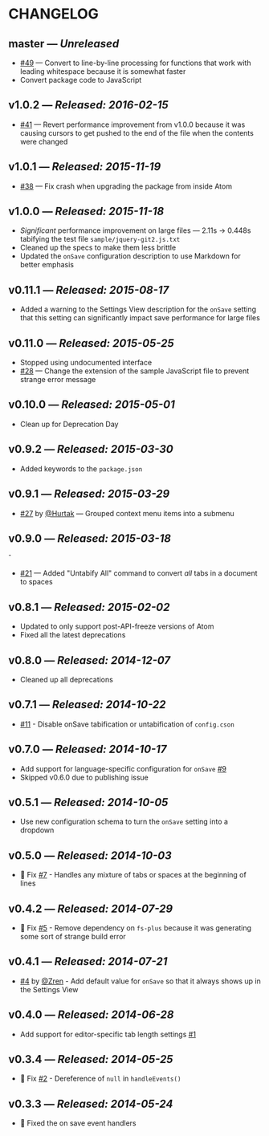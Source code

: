 # CHANGELOG

## **master** &mdash; *Unreleased*

* [#49](https://github.com/lee-dohm/tabs-to-spaces/issues/49) &mdash; Convert to line-by-line processing for functions that work with leading whitespace because it is somewhat faster
* Convert package code to JavaScript

## **v1.0.2** &mdash; *Released: 2016-02-15*

* [#41](https://github.com/lee-dohm/tabs-to-spaces/issues41) &mdash; Revert performance improvement from v1.0.0 because it was causing cursors to get pushed to the end of the file when the contents were changed

## **v1.0.1** &mdash; *Released: 2015-11-19*

* [#38](https://github.com/lee-dohm/tabs-to-spaces/issues/38) &mdash; Fix crash when upgrading the package from inside Atom

## **v1.0.0** &mdash; *Released: 2015-11-18*

* *Significant* performance improvement on large files &mdash; 2.11s &rarr; 0.448s tabifying the test file `sample/jquery-git2.js.txt`
* Cleaned up the specs to make them less brittle
* Updated the `onSave` configuration description to use Markdown for better emphasis

## **v0.11.1** &mdash; *Released: 2015-08-17*

* Added a warning to the Settings View description for the `onSave` setting that this setting can significantly impact save performance for large files

## **v0.11.0** &mdash; *Released: 2015-05-25*

* Stopped using undocumented interface
* [#28](https://github.com/lee-dohm/tabs-to-spaces/issues/28) &mdash; Change the extension of the sample JavaScript file to prevent strange error message

## **v0.10.0** &mdash; *Released: 2015-05-01*

* Clean up for Deprecation Day

## **v0.9.2** &mdash; *Released: 2015-03-30*

* Added keywords to the `package.json`

## **v0.9.1** &mdash; *Released: 2015-03-29*

* [#27](https://github.com/lee-dohm/tabs-to-spaces/pull/27) by [@Hurtak](https://github.com/Hurtak) &mdash; Grouped context menu items into a submenu

## **v0.9.0** &mdash; *Released: 2015-03-18*
ˆ
* [#21](https://github.com/lee-dohm/tabs-to-spaces/issues/21) &mdash; Added "Untabify All" command to convert *all* tabs in a document to spaces

## **v0.8.1** &mdash; *Released: 2015-02-02*

* Updated to only support post-API-freeze versions of Atom
* Fixed all the latest deprecations

## **v0.8.0** &mdash; *Released: 2014-12-07*

* Cleaned up all deprecations

## **v0.7.1** &mdash; *Released: 2014-10-22*

* [#11](https://github.com/lee-dohm/tabs-to-spaces/issues/11) - Disable onSave tabification or untabification of `config.cson`

## **v0.7.0** &mdash; *Released: 2014-10-17*

* Add support for language-specific configuration for `onSave` [#9](https://github.com/lee-dohm/tabs-to-spaces/issues/9)
* Skipped v0.6.0 due to publishing issue

## **v0.5.1** &mdash; *Released: 2014-10-05*

* Use new configuration schema to turn the `onSave` setting into a dropdown

## **v0.5.0** &mdash; *Released: 2014-10-03*

* :bug: Fix [#7](https://github.com/lee-dohm/tabs-to-spaces/issues/7) - Handles any mixture of tabs or spaces at the beginning of lines

## **v0.4.2** &mdash; *Released: 2014-07-29*

* :bug: Fix [#5](https://github.com/lee-dohm/tabs-to-spaces/issues/5) - Remove dependency on `fs-plus` because it was generating some sort of strange build error

## **v0.4.1** &mdash; *Released: 2014-07-21*

* [#4](https://github.com/lee-dohm/tabs-to-spaces/pull/4) by [@Zren](https://github.com/Zren) - Add default value for `onSave` so that it always shows up in the Settings View

## **v0.4.0** &mdash; *Released: 2014-06-28*

* Add support for editor-specific tab length settings [#1](https://github.com/lee-dohm/tabs-to-spaces/issues/1)

## **v0.3.4** &mdash; *Released: 2014-05-25*

* :bug: Fix [#2](https://github.com/lee-dohm/tabs-to-spaces/issues/2) - Dereference of `null` in `handleEvents()`

## **v0.3.3** &mdash; *Released: 2014-05-24*

* :bug: Fixed the on save event handlers

